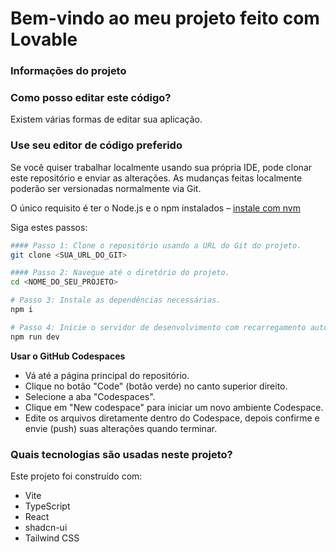# Bem-vindo ao meu projeto feito com Lovable

### Informações do projeto

### Como posso editar este código?

Existem várias formas de editar sua aplicação.

### Use seu editor de código preferido

Se você quiser trabalhar localmente usando sua própria IDE, pode clonar este repositório e enviar as alterações. As mudanças feitas localmente poderão ser versionadas normalmente via Git.

O único requisito é ter o Node.js e o npm instalados – [instale com nvm](https://github.com/nvm-sh/nvm#installing-and-updating)

Siga estes passos:

```sh
#### Passo 1: Clone o repositório usando a URL do Git do projeto.
git clone <SUA_URL_DO_GIT>

#### Passo 2: Navegue até o diretório do projeto.
cd <NOME_DO_SEU_PROJETO>

# Passo 3: Instale as dependências necessárias.
npm i

# Passo 4: Inicie o servidor de desenvolvimento com recarregamento automático e preview instantâneo.
npm run dev
```

**Usar o GitHub Codespaces**

- Vá até a página principal do repositório.
- Clique no botão "Code" (botão verde) no canto superior direito.
- Selecione a aba "Codespaces".
- Clique em "New codespace" para iniciar um novo ambiente Codespace.
- Edite os arquivos diretamente dentro do Codespace, depois confirme e envie (push) suas alterações quando terminar.

### Quais tecnologias são usadas neste projeto?

Este projeto foi construído com:

- Vite  
- TypeScript  
- React  
- shadcn-ui  
- Tailwind CSS  

